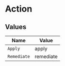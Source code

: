 # Action


## Values

| Name        | Value       |
| ----------- | ----------- |
| `Apply`     | apply       |
| `Remediate` | remediate   |